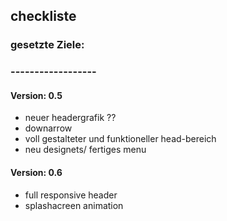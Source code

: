 ## checkliste
###
### gesetzte Ziele:
### ------------------
#### Version: 0.5
- neuer headergrafik ??
- downarrow
- voll gestalteter und funktioneller head-bereich
- neu designets/ fertiges menu

#### Version: 0.6
- full responsive header
- splashacreen animation
